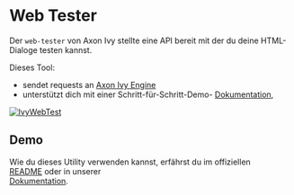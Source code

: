 # Web Tester

Der `web-tester`  von Axon Ivy stellte eine API bereit mit der du deine HTML-Dialoge testen kannst.

Dieses Tool:

* sendet requests an [Axon Ivy Engine](https://developer.axonivy.com/download)  
* unterstützt dich mit einer Schritt-für-Schritt-Demo-
  [Dokumentation](https://developer.axonivy.com/doc/9.2/concepts/testing/web-testing.html), 

[![IvyWebTest](https://developer.axonivy.com/doc/9.2/_images/webtesting-run.gif)](https://developer.axonivy.com/doc/9.2/concepts/testing/web-testing.html)

## Demo

Wie du dieses Utility verwenden kannst, erfährst du im offiziellen  
[README](https://github.com/axonivy/web-tester#how-to-use-in-your-project) oder in unserer  
[Dokumentation](https://developer.axonivy.com/doc/9.2/concepts/testing/web-testing.html).

